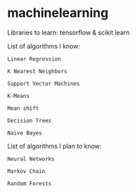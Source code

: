 # machinelearning

Libraries to learn: tensorflow & scikit learn

List of algorithms I know:
  
    Linear Regression
  
    K Nearest Neighbors

    Support Vector Machines 
    
    K-Means 
    
    Mean shift

    Decision Trees
    
    Naive Bayes
    
List of algorithms I plan to know:
      
    
    Neural Networks
    
    Markov Chain
    
    Random Forests
